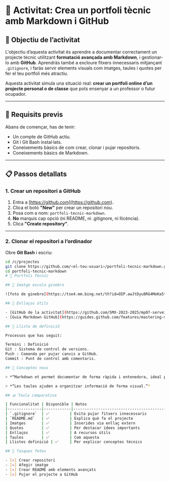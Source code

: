 
# 🚀 Activitat: Crea un portfoli tècnic amb Markdown i GitHub

## 🎯 Objectiu de l’activitat

L'objectiu d’aquesta activitat és aprendre a documentar correctament un projecte tècnic utilitzant **formatació avançada amb Markdown**, i gestionar-lo amb **GitHub**. Aprendràs també a excloure fitxers innecessaris mitjançant `.gitignore`, i faràs servir elements visuals com imatges, taules i quotes per fer el teu portfoli més atractiu.

Aquesta activitat simula una situació real: **crear un portfoli online d’un projecte personal o de classe** que pots ensenyar a un professor o futur ocupador.

---

## 🔧 Requisits previs

Abans de començar, has de tenir:
- Un compte de GitHub actiu.
- Git i Git Bash instal·lats.
- Coneixements bàsics de com crear, clonar i pujar repositoris.
- Coneixements bàsics de Markdown.

---

## 📋 Passos detallats

### 1. Crear un repositori a GitHub

1. Entra a [https://github.com](https://github.com).
2. Clica el botó **"New"** per crear un repositori nou.
3. Posa com a nom: `portfoli-tecnic-markdown`.
4. **No** marquis cap opció (ni README, ni .gitignore, ni llicència).
5. Clica **"Create repository"**.

---

### 2. Clonar el repositori a l’ordinador

Obre **Git Bash** i escriu:

```bash
cd /c/projectes
git clone https://github.com/<el-teu-usuari>/portfoli-tecnic-markdown.git
cd portfoli-tecnic-markdown
# 💼 Portfoli Tècnic

## 📸 Imatge escola ginebro

![foto de ginebro](https://tse4.mm.bing.net/th?id=OIP.awJtDyu8RG4MeKa5t7VaXgAAAA&pid=Api&P=0&h=180)

## 🔗 Enllaços útils

- [GitHub de la activitat](https://github.com/SMX-2023-2025/mp07-serveis-de-xarxa/blob/main/documents/activitats/a12u.md)
- [Guia Markdown GitHub](https://guides.github.com/features/mastering-markdown/)

## 📘 Llista de definició

Processos que has seguit:

Termini : Definició  
Git : Sistema de control de versions.  
Push : Comanda per pujar canvis a GitHub.  
Commit : Punt de control amb comentaris.  

## 🧠 Conceptes nous

> *“Markdown et permet documentar de forma ràpida i entenedora, ideal per a projectes open source.”*

> *“Les taules ajuden a organitzar informació de forma visual.”*

## 📊 Taula comparativa

| Funcionalitat | Disponible | Notes                                                |
|---------------|------------|------------------------------------------------------|
| `.gitignore`  | ✅         | Evita pujar fitxers innecessaris                    |
| `README.md`   | ✅         | Explica què fa el projecte                          |
| Imatges       | ✅         | Inserides via enllaç extern                         |
| Quotes        | ✅         | Per destacar idees importants                       |
| Enllaços      | ✅         | A recursos útils                                    |
| Taules        | ✅         | Com aquesta                                          |
| Llistes definició | ✅     | Per explicar conceptes tècnics                      |

## 📝 Tasques fetes

- [x] Crear repositori
- [x] Afegir imatge
- [x] Crear README amb elements avançats
- [x] Pujar el projecte a GitHub
